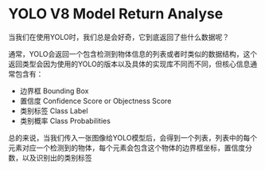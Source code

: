 # YOLO V8 Model Return Analyse

当我们在使用YOLO时，我们总是会好奇，它到底返回了些什么数据呢？

通常，YOLO会返回一个包含检测到物体信息的列表或者时类似的数据结构，这个返回类型会因为使用的YOLO的版本以及具体的实现库不同而不同，但核心信息通常包含有：
- 边界框 Bounding Box
- 置信度 Confidence Score or Objectness Score
- 类别标签 Class Label
- 类别概率 Class Probabilities 

总的来说，当我们传入一张图像给YOLO模型后，会得到一个列表，列表中的每个元素对应一个检测到的物体，每个元素会包含这个物体的边界框坐标，置信度分数，以及识别出的类别标签



